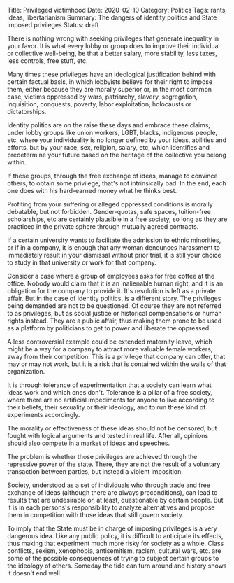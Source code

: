 Title: Privileged victimhood
Date: 2020-02-10
Category: Politics
Tags: rants, ideas, libertarianism
Summary: The dangers of identity politics and State imposed privileges 
Status: draft

There is nothing wrong with seeking privileges that generate inequality in your favor. It is what every lobby or group does to improve their individual or collective well-being, be that a better salary, more stability, less taxes, less controls, free stuff, etc.

Many times these privileges have an ideological justification behind with certain factual basis, in which lobbyists believe for their right to impose them, either because they are morally superior or, in the most common case, victims oppressed by wars, patriarchy, slavery, segregation, inquisition, conquests, poverty, labor exploitation, holocausts or dictatorships.

Identity politics are on the raise these days and embrace these claims, under lobby groups like union workers, LGBT, blacks, indigenous people, etc, where your individuality is no longer defined by your ideas, abilities and efforts, but by your race, sex, religion, salary, etc, which identifies and predetermine your future based on the heritage of the collective you belong within.

If these groups, through the free exchange of ideas, manage to convince others, to obtain some privilege, that's not intrinsically bad. In the end, each one does with his hard-earned money what he thinks best.

Profiting from your suffering or alleged oppressed conditions is morally debatable, but not forbidden. Gender-quotas, safe spaces, tuition-free scholarships, etc are certainly plausible in a free society, so long as they are practiced in the private sphere through mutually agreed contracts.

If a certain university wants to facilitate the admission to ethnic minorities, or if in a company, it is enough that any woman denounces harassment to immediately result in your dismissal without prior trial, it is still your choice to study in that university or work for that company.

Consider a case where a group of employees asks for free coffee at the office. Nobody would claim that it is an inalienable human right, and it is an obligation for the company to provide it. It's resolution is left as a private affair. But in the case of identity politics, is a different story. The privileges being demanded are not to be questioned. Of course they are not referred to as privileges, but as social justice or historical compensations or human rights instead. They are a public affair, thus making them prone to be used as a platform by politicians to get to power and liberate the oppressed.

A less controversial example could be extended maternity leave, which might be a way for a company to attract more valuable female workers, away from their competition. This is a privilege that company can offer, that may or may not work, but it is a risk that is contained within the walls of that organization.

It is through tolerance of experimentation that a society can learn what ideas work and which ones don't. Tolerance is a pillar of a free society, where there are no artificial impediments for anyone to live according to their beliefs, their sexuality or their ideology, and to run these kind of experiments accordingly.

The morality or effectiveness of these ideas should not be censored, but fought with logical arguments and tested in real life. After all, opinions should also compete in a market of ideas and speeches.

The problem is whether those privileges are achieved through the repressive power of the state. There, they are not the result of a voluntary transaction between parties, but instead a violent imposition.

Society, understood as a set of individuals who through trade and free exchange of ideas (although there are always preconditions), can lead to results that are undesirable or, at least, questionable by certain people. But it is in each persons's responsibility to analyze alternatives and propose them in competition with those ideas that still govern society.

To imply that the State must be in charge of imposing privileges is a very dangerous idea. Like any public policy, it is difficult to anticipate its effects, thus making that experiment much more risky for society as a whole. Class conflicts, sexism, xenophobia, antisemitism, racism, cultural wars, etc. are some of the possible consequences of trying to subject certain groups to the ideology of others. Someday the tide can turn around and history shows it doesn't end well.